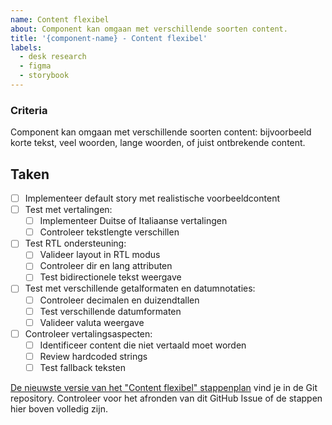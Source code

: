 ```yaml
---
name: Content flexibel
about: Component kan omgaan met verschillende soorten content.
title: '{component-name} - Content flexibel'
labels:
  - desk research
  - figma
  - storybook
---
```


### Criteria

Component kan omgaan met verschillende soorten content: bijvoorbeeld korte tekst, veel woorden, lange woorden, of juist ontbrekende content.

## Taken

- [ ] Implementeer default story met realistische voorbeeldcontent
- [ ] Test met vertalingen:
  - [ ] Implementeer Duitse of Italiaanse vertalingen
  - [ ] Controleer tekstlengte verschillen
- [ ] Test RTL ondersteuning:
  - [ ] Valideer layout in RTL modus
  - [ ] Controleer dir en lang attributen
  - [ ] Test bidirectionele tekst weergave
- [ ] Test met verschillende getalformaten en datumnotaties:
  - [ ] Controleer decimalen en duizendtallen
  - [ ] Test verschillende datumformaten
  - [ ] Valideer valuta weergave
- [ ] Controleer vertalingsaspecten:
  - [ ] Identificeer content die niet vertaald moet worden
  - [ ] Review hardcoded strings
  - [ ] Test fallback teksten

[De nieuwste versie van het "Content flexibel" stappenplan](https://github.com/nl-design-system/candidate/blob/main/.github/ISSUE_TEMPLATE/content-flexibel.md) vind je in de Git repository. Controleer voor het afronden van dit GitHub Issue of de stappen hier boven volledig zijn.
